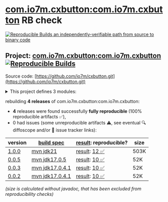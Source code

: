 [com.io7m.cxbutton:com.io7m.cxbutton](https://central.sonatype.com/artifact/com.io7m.cxbutton/com.io7m.cxbutton/versions) RB check
=======

[![Reproducible Builds](https://reproducible-builds.org/images/logos/rb.svg) an independently-verifiable path from source to binary code](https://reproducible-builds.org/)

## Project: [com.io7m.cxbutton:com.io7m.cxbutton](https://central.sonatype.com/artifact/com.io7m.cxbutton/com.io7m.cxbutton/versions) [![Reproducible Builds](https://img.shields.io/endpoint?url=https://raw.githubusercontent.com/jvm-repo-rebuild/reproducible-central/master/content/com/io7m/cxbutton/badge.json)](https://github.com/jvm-repo-rebuild/reproducible-central/blob/master/content/com/io7m/cxbutton/README.md)

Source code: [https://github.com/io7m/cxbutton.git](https://github.com/io7m/cxbutton.git)

<details><summary>This project defines 3 modules:</summary>

* [com.io7m.cxbutton:com.io7m.cxbutton](https://central.sonatype.com/artifact/com.io7m.cxbutton/com.io7m.cxbutton/1.0.0)
* [com.io7m.cxbutton:com.io7m.cxbutton.core](https://central.sonatype.com/artifact/com.io7m.cxbutton/com.io7m.cxbutton.core/1.0.0)
* [com.io7m.cxbutton:com.io7m.cxbutton.tests](https://central.sonatype.com/artifact/com.io7m.cxbutton/com.io7m.cxbutton.tests/1.0.0)
</details>

rebuilding **4 releases** of com.io7m.cxbutton:com.io7m.cxbutton:
- **4** releases were found successfully **fully reproducible** (100% reproducible artifacts :white_check_mark:),
- 0 had issues (some unreproducible artifacts :warning:, see eventual :mag: diffoscope and/or :memo: issue tracker links):

| version | [build spec](/BUILDSPEC.md) | [result](https://reproducible-builds.org/docs/jvm/): reproducible? | size |
| -- | --------- | ------ | -- |
| [1.0.0](https://central.sonatype.com/artifact/com.io7m.cxbutton/com.io7m.cxbutton/1.0.0/pom) | [mvn jdk21](com.io7m.cxbutton-1.0.0.buildspec) | [result](com.io7m.cxbutton-1.0.0.buildinfo): [12 :white_check_mark: ](com.io7m.cxbutton-1.0.0.buildcompare) | 503K |
| [0.0.5](https://central.sonatype.com/artifact/com.io7m.cxbutton/com.io7m.cxbutton/0.0.5/pom) | [mvn jdk17.0.5](com.io7m.cxbutton-0.0.5.buildspec) | [result](com.io7m.cxbutton-0.0.5.buildinfo): [10 :white_check_mark: ](com.io7m.cxbutton-0.0.5.buildcompare) | 52K |
| [0.0.3](https://central.sonatype.com/artifact/com.io7m.cxbutton/com.io7m.cxbutton/0.0.3/pom) | [mvn jdk17.0.4.1](com.io7m.cxbutton-0.0.3.buildspec) | [result](com.io7m.cxbutton-0.0.3.buildinfo): [10 :white_check_mark: ](com.io7m.cxbutton-0.0.3.buildcompare) | 52K |
| [0.0.2](https://central.sonatype.com/artifact/com.io7m.cxbutton/com.io7m.cxbutton/0.0.2/pom) | [mvn jdk17.0.4.1](com.io7m.cxbutton-0.0.2.buildspec) | [result](com.io7m.cxbutton-0.0.2.buildinfo): [10 :white_check_mark: ](com.io7m.cxbutton-0.0.2.buildcompare) | 52K |

<i>(size is calculated without javadoc, that has been excluded from reproducibility checks)</i>
